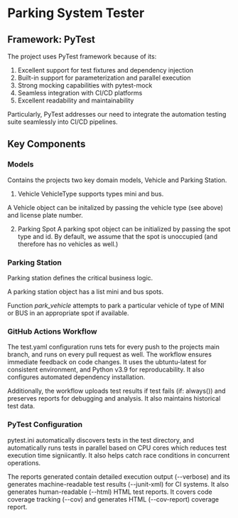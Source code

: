 # Parking System Tester

## Framework: PyTest
The project uses PyTest framework because of its:
1. Excellent support for test fixtures and dependency injection 
2. Built-in support for parameterization and parallel execution 
3. Strong mocking capabilities with pytest-mock
4. Seamless integration with CI/CD platforms
5. Excellent readability and maintainability

Particularly, PyTest addresses our need to integrate the automation testing suite seamlessly into CI/CD pipelines. 

## Key Components
### Models
Contains the projects two key domain models, Vehicle and Parking Station. 
1. Vehicle 
VehicleType supports types mini and bus. 

A Vehicle object can be initalized by passing the vehicle type (see above) and license plate number. 

2. Parking Spot
A parking spot object can be initialized by passing the spot type and id. By default, we assume that the spot is unoccupied (and therefore has no vehicles as well.)

### Parking Station 
Parking station defines the critical business logic. 

A parking station object has a list mini and bus spots.

Function _park_vehicle_ attempts to park a particular vehicle of type of MINI or BUS in an appropriate spot if available. 

### GitHub Actions Workflow
The test.yaml configuration runs tets for every push to the projects main branch, and runs on every pull request as well. The workflow ensures immediate feedback on code changes. It uses the ubtuntu-latest for consistent environment, and Python v3.9 for reproducability. It also configures automated dependency installation. 

Additionally, the workflow uploads test results if test fails (if: always()) and preserves reports for debugging and analysis. It also maintains historical test data.

### PyTest Configuration

pytest.ini automatically discovers tests in the test directory, and automatically runs tests in parallel based on CPU cores which reduces test execution time signiicantly. It also helps catch race conditions in concurrent operations. 

The reports generated contain detailed execution output (--verbose) and its generates machine-readable test results (--junit-xml) for CI systems. It also generates human-readable (--html) HTML test reports. It covers code coverage tracking (--cov) and generates HTML (--cov-report) coverage report.  
